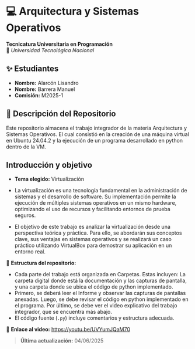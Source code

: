 # 💻 Arquitectura y Sistemas Operativos  
**Tecnicatura Universitaria en Programación**  
📍 *Universidad Tecnológica Nacional*  

## ✨ Estudiantes
- **Nombre:** Alarcón Lisandro
- **Nombre:** Barrera Manuel
- **Comisión:** M2025-1

## 📂 Descripción del Repositorio  
Este repositorio almacena el trabajo integrador de la materia Arquitectura y Sistemas Operativos. El cual consistió en la creación de una máquina virtual en Ubuntu 24.04.2 y la ejecución de un programa desarrollado en python dentro de la VM.

## Introducción y objetivo
- **Tema elegido:** Virtualización

- La virtualización es una tecnología fundamental en la administración de sistemas y el desarrollo de software. Su implementación permite la ejecución de múltiples sistemas operativos en un mismo hardware, optimizando el uso de recursos y facilitando entornos de prueba seguros.

- El objetivo de este trabajo es analizar la virtualización desde una perspectiva teórica y práctica. Para ello, se abordarán sus conceptos clave, sus ventajas en sistemas operativos y se realizará un caso práctico utilizando VirtualBox para demostrar su aplicación en un entorno real.

📌 **Estructura del repositorio:**  
- Cada parte del trabajo está organizada en Carpetas. Estas incluyen: La carpeta digital donde está la documentación y las capturas de pantalla, y una carpeta donde se ubica el código de python implementado.
- Primero, se deberá leer el Informe y observar las capturas de pantallas anexadas. Luego, se debe revisar el código en python implementado en el programa. Por último, se debe ver el video explicativo del trabajo integrador, que se encuentra más abajo.
- El código fuente (`.py`) incluye comentarios y estructura adecuada.

📢 **Enlace al video:** https://youtu.be/UVYumJQaM70
> **Última actualización:** 04/06/2025

